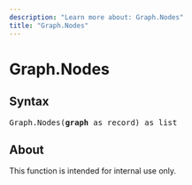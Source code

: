 ```yaml
---
description: "Learn more about: Graph.Nodes"
title: "Graph.Nodes"
---
```

# Graph.Nodes

## Syntax

<pre>
Graph.Nodes(<b>graph</b> as record) as list
</pre>

## About

This function is intended for internal use only.
